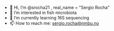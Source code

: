 - 👋 Hi, I’m @srocha21 , real_name = "Sergio Rocha"
- 👀 I’m interested in fish microbiota
- 🌱 I’m currently learning 16S sequencing
- 📫 How to reach me: sergio.rocha@nmbu.no

<!---
srocha21/srocha21 is a ✨ special ✨ repository because its `README.md` (this file) appears on your GitHub profile.
You can click the Preview link to take a look at your changes.
--->
